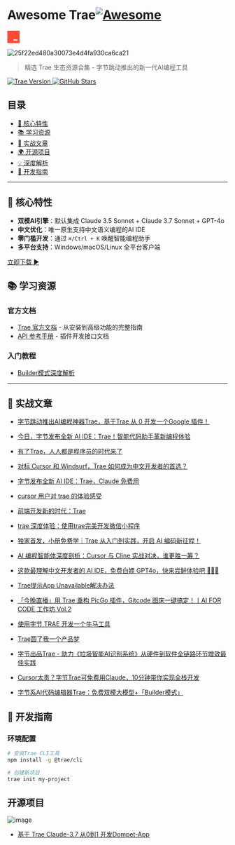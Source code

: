 # Awesome Trae[![Awesome](https://cdn.rawgit.com/sindresorhus/awesome/d7305f38d29fed78fa85652e3a63e154dd8e8829/media/badge.svg)](https://github.com/sindresorhus/awesome)


<svg xmlns="http://www.w3.org/2000/svg" width="28" height="28" viewBox="0 0 28 28" fill="none"><path d="M27.4343 0H0.565657C0.253253 0 0 0.253253 0 0.565657V27.4343C0 27.7467 0.253253 28 0.565657 28H27.4343C27.7467 28 28 27.7467 28 27.4343V0.565657C28 0.253253 27.7467 0 27.4343 0Z" fill="#FF4A36"></path><path d="M22.9121 19.8093H13.8616V22.9091H22.9121V19.8093Z" fill="white"></path></svg>

![25f22ed480a30073e4d4fa930ca6ca21](https://github.com/user-attachments/assets/e19ccf92-085c-475d-b30d-bb7a154a95d2)


> 精选 Trae 生态资源合集 - 字节跳动推出的新一代AI编程工具

<a href="https://www.trae.ai">
  <img src="https://p0-xtjj-private.juejin.cn/tos-cn-i-73owjymdk6/019fc5628d744974a1417bea6501d06c~tplv-73owjymdk6-jj-mark-v1:0:0:0:0:5o6Y6YeR5oqA5pyv56S-5Yy6IEAg56iL5bqP5ZGY5rW35Yab:q75.awebp?policy=eyJ2bSI6MywidWlkIjoiMTIzOTkwNDg0ODcxMzU5MiJ9&#x26;rk3s=e9ecf3d6&#x26;x-orig-authkey=f32326d3454f2ac7e96d3d06cdbb035152127018&#x26;x-orig-expires=1740806549&#x26;x-orig-sign=x2p1Y0REIT4Zb8uNu9j2vutYYK8%3D" alt="Trae Version">
</a>
<a href="https://github.com/yourname/Awesome-Trae/stargazers">
  <img src="https://p0-xtjj-private.juejin.cn/tos-cn-i-73owjymdk6/36111122c087408693d127fd65d93423~tplv-73owjymdk6-jj-mark-v1:0:0:0:0:5o6Y6YeR5oqA5pyv56S-5Yy6IEAg56iL5bqP5ZGY5rW35Yab:q75.awebp?policy=eyJ2bSI6MywidWlkIjoiMTIzOTkwNDg0ODcxMzU5MiJ9&#x26;rk3s=e9ecf3d6&#x26;x-orig-authkey=f32326d3454f2ac7e96d3d06cdbb035152127018&#x26;x-orig-expires=1740806550&#x26;x-orig-sign=r8CuBybX66qrjPekLl%2BxsXC1uwU%3D" alt="GitHub Stars">
</a>

## 目录

*   [🌟 核心特性](#-核心特性)
*   [📚 学习资源](#-学习资源)
*   [🚀 实战文章](#-实战文章)
*   [🌍 开源项目](#-开源项目)
*   [💡 深度解析](#-深度解析)
*   [🔧 开发指南](#-开发指南)


***

## 🌟 核心特性

*   **双模AI引擎**：默认集成 Claude 3.5 Sonnet +  Claude 3.7 Sonnet + GPT-4o
*   **中文优化**：唯一原生支持中文语义编程的AI IDE
*   **零门槛开发**：通过 `⌘/Ctrl + K` 唤醒智能编程助手
*   **多平台支持**：Windows/macOS/Linux 全平台客户端

[立即下载 ▶](https://www.trae.ai/download)

## 📚 学习资源

### 官方文档

*   [Trae 官方文档](https://docs.trae.ai) - 从安装到高级功能的完整指南
*   [API 参考手册](https://api.trae.ai) - 插件开发接口文档

### 入门教程

*   [Builder模式深度解析](https://juejin.cn/post/7467176180350779427)

***

## 🚀 实战文章

*   [字节跳动推出AI编程神器Trae，基于Trae 从 0 开发一个Google 插件！](https://juejin.cn/post/7462542925915848744)

*   [今日，字节发布全新 AI IDE：Trae！智能代码助手革新编程体验](https://juejin.cn/post/7461825527059611686)

*   [有了Trae，人人都是程序员的时代来了](https://juejin.cn/post/7463397212120973375)

*   [对标 Cursor 和 Windsurf，Trae 如何成为中文开发者的首选？](https://juejin.cn/post/7461631499374510116)

*   [字节发布全新 AI IDE：Trae，Claude 免费用](https://juejin.cn/post/7461968661012873250)

*   [cursor 用户对 trae 的体验感受](https://juejin.cn/post/7462031597585793061)

*   [前端开发新的时代：Trae](https://juejin.cn/post/7467771254067789833)

*   [trae 深度体验：使用trae完美开发微信小程序](https://juejin.cn/post/7462947628474171403)

*   [独家首发，小册免费学｜Trae 从入门到实践，开启 AI 编码新征程！](https://juejin.cn/post/7472044324965416998)

*   [AI 编程智能体深度剖析：Cursor 与 Cline 实战对决，谁更胜一筹？](https://juejin.cn/post/7465031850969858088)

*   [这款最理解中文开发者的 AI IDE，免费白嫖 GPT4o，快来尝鲜体验吧 🥰🥰🥰](https://juejin.cn/post/7461812768933822501)

*   [Trae提示App Unavailable解决办法](https://juejin.cn/post/7472043346605735947)

*   [「今晚直播」用 Trae 重构 PicGo 插件，Gitcode 图床一键搞定！丨AI FOR CODE 工作坊 Vol.2](https://juejin.cn/post/7475367490325266470)

*   [使用字节 TRAE 开发一个牛马工具](https://juejin.cn/post/7462031597585252389)

*   [Trae圆了我一个产品梦](https://juejin.cn/post/7463002074146979879)

*   [字节出品Trae - 助力《垃圾智能AI识别系统》从硬件到软件全链路环节增效最佳实践](https://juejin.cn/post/7466340201272016905)

*   [Cursor太贵？字节Trae可免费用Claude，10分钟带你实现全栈开发](https://juejin.cn/post/7462557725022666802)

*   [字节系AI代码编辑器Trae：免费双模大模型+「Builder模式」](https://juejin.cn/post/7467176180350779427)

## 🔧 开发指南

### 环境配置

```bash
# 安装Trae CLI工具
npm install -g @trae/cli

# 创建新项目
trae init my-project
```

## 开源项目

![image](https://github.com/user-attachments/assets/9d16c057-2181-4bd2-b5c0-ffbc8cbb001d)


*   [基于 Trae Claude-3.7 从0到1 开发Dompet-App](https://github.com/TickHaiJun/Dompet-App-React-Native)
